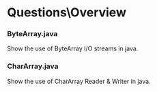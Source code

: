 # Questions\Overview 
### ByteArray.java
Show the use of ByteArray I/O streams in java.
### CharArray.java
Show the use of CharArray Reader & Writer in java.
